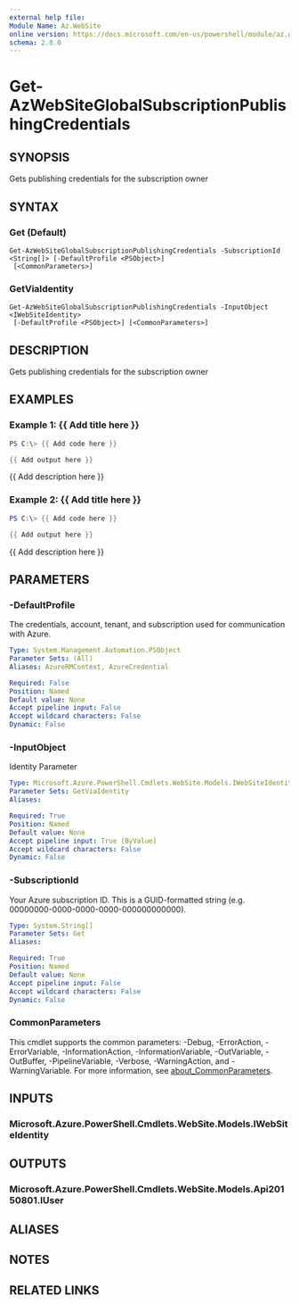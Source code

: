 ```yaml
---
external help file:
Module Name: Az.WebSite
online version: https://docs.microsoft.com/en-us/powershell/module/az.website/get-azwebsiteglobalsubscriptionpublishingcredentials
schema: 2.0.0
---
```


# Get-AzWebSiteGlobalSubscriptionPublishingCredentials

## SYNOPSIS
Gets publishing credentials for the subscription owner

## SYNTAX

### Get (Default)
```
Get-AzWebSiteGlobalSubscriptionPublishingCredentials -SubscriptionId <String[]> [-DefaultProfile <PSObject>]
 [<CommonParameters>]
```

### GetViaIdentity
```
Get-AzWebSiteGlobalSubscriptionPublishingCredentials -InputObject <IWebSiteIdentity>
 [-DefaultProfile <PSObject>] [<CommonParameters>]
```

## DESCRIPTION
Gets publishing credentials for the subscription owner

## EXAMPLES

### Example 1: {{ Add title here }}
```powershell
PS C:\> {{ Add code here }}

{{ Add output here }}
```

{{ Add description here }}

### Example 2: {{ Add title here }}
```powershell
PS C:\> {{ Add code here }}

{{ Add output here }}
```

{{ Add description here }}

## PARAMETERS

### -DefaultProfile
The credentials, account, tenant, and subscription used for communication with Azure.

```yaml
Type: System.Management.Automation.PSObject
Parameter Sets: (All)
Aliases: AzureRMContext, AzureCredential

Required: False
Position: Named
Default value: None
Accept pipeline input: False
Accept wildcard characters: False
Dynamic: False
```

### -InputObject
Identity Parameter

```yaml
Type: Microsoft.Azure.PowerShell.Cmdlets.WebSite.Models.IWebSiteIdentity
Parameter Sets: GetViaIdentity
Aliases:

Required: True
Position: Named
Default value: None
Accept pipeline input: True (ByValue)
Accept wildcard characters: False
Dynamic: False
```

### -SubscriptionId
Your Azure subscription ID.
This is a GUID-formatted string (e.g.
00000000-0000-0000-0000-000000000000).

```yaml
Type: System.String[]
Parameter Sets: Get
Aliases:

Required: True
Position: Named
Default value: None
Accept pipeline input: False
Accept wildcard characters: False
Dynamic: False
```

### CommonParameters
This cmdlet supports the common parameters: -Debug, -ErrorAction, -ErrorVariable, -InformationAction, -InformationVariable, -OutVariable, -OutBuffer, -PipelineVariable, -Verbose, -WarningAction, and -WarningVariable. For more information, see [about_CommonParameters](http://go.microsoft.com/fwlink/?LinkID=113216).

## INPUTS

### Microsoft.Azure.PowerShell.Cmdlets.WebSite.Models.IWebSiteIdentity

## OUTPUTS

### Microsoft.Azure.PowerShell.Cmdlets.WebSite.Models.Api20150801.IUser

## ALIASES

## NOTES

## RELATED LINKS

